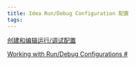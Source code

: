 ```yaml
---
title: Idea Run/Debug Configuration 配置
tags:
---
```



[创建和编辑运行/调试配置](https://developer.android.com/studio/run/rundebugconfig)

[Working with Run/Debug Configurations #](https://www.jetbrains.com/help/idea/run-debug-configuration.html)